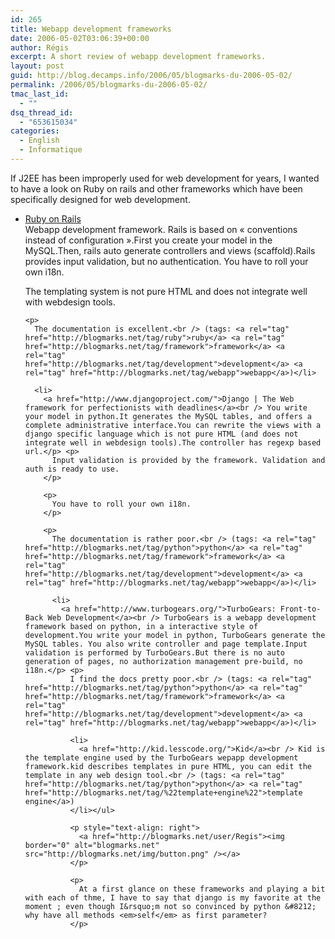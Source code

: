 ```yaml
---
id: 265
title: Webapp development frameworks
date: 2006-05-02T03:06:39+00:00
author: Régis
excerpt: A short review of webapp development frameworks.
layout: post
guid: http://blog.decamps.info/2006/05/blogmarks-du-2006-05-02/
permalink: /2006/05/blogmarks-du-2006-05-02/
tmac_last_id:
  - ""
dsq_thread_id:
  - "653615034"
categories:
  - English
  - Informatique
---
```

If J2EE has been improperly used for web development for years, I wanted to have a look on Ruby on rails and other frameworks which have been specifically designed for web development.

<ul class="blogmarks">
  <li>
    <a href="http://www.rubyonrails.org/">Ruby on Rails</a><br /> Webapp development framework. Rails is based on « conventions instead of configuration ».First you create your model in the MySQL.Then, rails auto generate controllers and views (scaffold).Rails provides input validation, but no authentication. You have to roll your own i18n.</p> <p>
      The templating system is not pure HTML and does not integrate well with webdesign tools.
    </p>
    
    <p>
      The documentation is excellent.<br /> (tags: <a rel="tag" href="http://blogmarks.net/tag/ruby">ruby</a> <a rel="tag" href="http://blogmarks.net/tag/framework">framework</a> <a rel="tag" href="http://blogmarks.net/tag/development">development</a> <a rel="tag" href="http://blogmarks.net/tag/webapp">webapp</a>)</li> 
      
      <li>
        <a href="http://www.djangoproject.com/">Django | The Web framework for perfectionists with deadlines</a><br /> You write your model in python.It generates the MySQL tables, and offers a complete administrative interface.You can rewrite the views with a django specific language which is not pure HTML (and does not integrate well in webdesign tools).The controller has regexp based url.</p> <p>
          Input validation is provided by the framework. Validation and auth is ready to use.
        </p>
        
        <p>
          You have to roll your own i18n.
        </p>
        
        <p>
          The documentation is rather poor.<br /> (tags: <a rel="tag" href="http://blogmarks.net/tag/python">python</a> <a rel="tag" href="http://blogmarks.net/tag/framework">framework</a> <a rel="tag" href="http://blogmarks.net/tag/development">development</a> <a rel="tag" href="http://blogmarks.net/tag/webapp">webapp</a>)</li> 
          
          <li>
            <a href="http://www.turbogears.org/">TurboGears: Front-to-Back Web Development</a><br /> TurboGears is a webapp development framework based on python, in a interactive style of development.You write your model in python, TurboGears generate the MySQL tables. You also write controller and page template.Input validation is performed by TurboGears.But there is no auto generation of pages, no authorization management pre-build, no i18n.</p> <p>
              I find the docs pretty poor.<br /> (tags: <a rel="tag" href="http://blogmarks.net/tag/python">python</a> <a rel="tag" href="http://blogmarks.net/tag/framework">framework</a> <a rel="tag" href="http://blogmarks.net/tag/development">development</a> <a rel="tag" href="http://blogmarks.net/tag/webapp">webapp</a>)</li> 
              
              <li>
                <a href="http://kid.lesscode.org/">Kid</a><br /> Kid is the template engine used by the TurboGears wepapp development framework.kid describes templates in pure HTML, you can edit the template in any web design tool.<br /> (tags: <a rel="tag" href="http://blogmarks.net/tag/python">python</a> <a rel="tag" href="http://blogmarks.net/tag/%22template+engine%22">template engine</a>)
              </li></ul> 
              
              <p style="text-align: right">
                <a href="http://blogmarks.net/user/Regis"><img border="0" alt="blogmarks.net" src="http://blogmarks.net/img/button.png" /></a>
              </p>
              
              <p>
                At a first glance on these frameworks and playing a bit with each of thme, I have to say that django is my favorite at the moment ; even though I&rsquo;m not so convinced by python &#8212; why have all methods <em>self</em> as first parameter?
              </p>
